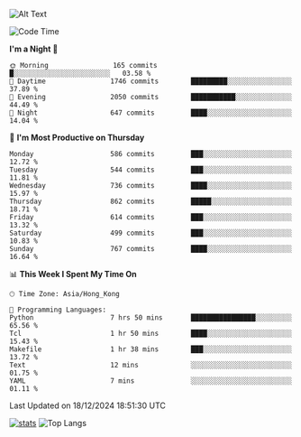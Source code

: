 ![Alt Text](https://media.tenor.com/3Gehha8RO-sAAAAC/goose-dance.gif)

<!--START_SECTION:waka-->
![Code Time](http://img.shields.io/badge/Code%20Time-373%20hrs%202%20mins-blue)

**I'm a Night 🦉** 

```text
🌞 Morning                165 commits         █░░░░░░░░░░░░░░░░░░░░░░░░   03.58 % 
🌆 Daytime                1746 commits        █████████░░░░░░░░░░░░░░░░   37.89 % 
🌃 Evening                2050 commits        ███████████░░░░░░░░░░░░░░   44.49 % 
🌙 Night                  647 commits         ████░░░░░░░░░░░░░░░░░░░░░   14.04 % 
```
📅 **I'm Most Productive on Thursday** 

```text
Monday                   586 commits         ███░░░░░░░░░░░░░░░░░░░░░░   12.72 % 
Tuesday                  544 commits         ███░░░░░░░░░░░░░░░░░░░░░░   11.81 % 
Wednesday                736 commits         ████░░░░░░░░░░░░░░░░░░░░░   15.97 % 
Thursday                 862 commits         █████░░░░░░░░░░░░░░░░░░░░   18.71 % 
Friday                   614 commits         ███░░░░░░░░░░░░░░░░░░░░░░   13.32 % 
Saturday                 499 commits         ███░░░░░░░░░░░░░░░░░░░░░░   10.83 % 
Sunday                   767 commits         ████░░░░░░░░░░░░░░░░░░░░░   16.64 % 
```


📊 **This Week I Spent My Time On** 

```text
🕑︎ Time Zone: Asia/Hong_Kong

💬 Programming Languages: 
Python                   7 hrs 50 mins       ████████████████░░░░░░░░░   65.56 % 
Tcl                      1 hr 50 mins        ████░░░░░░░░░░░░░░░░░░░░░   15.43 % 
Makefile                 1 hr 38 mins        ███░░░░░░░░░░░░░░░░░░░░░░   13.72 % 
Text                     12 mins             ░░░░░░░░░░░░░░░░░░░░░░░░░   01.75 % 
YAML                     7 mins              ░░░░░░░░░░░░░░░░░░░░░░░░░   01.11 % 
```


 Last Updated on 18/12/2024 18:51:30 UTC
<!--END_SECTION:waka-->
[![stats](https://github-readme-stats-rose-phi.vercel.app/api?username=jxncted&count_private=true)](https://github.com/jxncted/github-readme-stats)
![Top Langs](https://github-readme-stats-rose-phi.vercel.app/api/top-langs/?username=jxncted\&layout=compact&hide=c,assembly,jupyter%20notebook)
